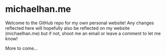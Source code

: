 michaelhan.me
=============

Welcome to the GitHub repo for my own personal website! 
Any changes reflected here will hopefully also be reflected on my website (michaelhan.me) but if not, shoot me an email or leave a comment to let me know!

More to come...
